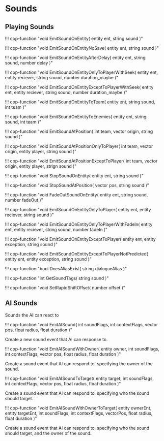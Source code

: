 # Sounds

## Playing Sounds

!!! cpp-function "void EmitSoundOnEntity( entity ent, string sound )"

!!! cpp-function "void EmitSoundOnEntityNoSave( entity ent, string sound )"

!!! cpp-function "void EmitSoundOnEntityAfterDelay( entity ent, string sound, number delay )"

!!! cpp-function "void EmitSoundOnEntityOnlyToPlayerWithSeek( entity ent, entity reciever, string sound, number duration_maybe )"

!!! cpp-function "void EmitSoundOnEntityExceptToPlayerWithSeek( entity ent, entity reciever, string sound, number duration_maybe )"

!!! cpp-function "void EmitSoundOnEntityToTeam( entity ent, string sound, int team )"

!!! cpp-function "void EmitSoundOnEntityToEnemies( entity ent, string sound, int team )"

!!! cpp-function "void EmitSoundAtPosition( int team, vector origin, string sound )"

!!! cpp-function "void EmitSoundAtPositionOnlyToPlayer( int team, vector origin, entity player, string sound )"

!!! cpp-function "void EmitSoundAtPositionExceptToPlayer( int team, vector origin, entity player, strign sound )"

!!! cpp-function "void StopSoundOnEntity( entity ent, string sound )"

!!! cpp-function "void StopSoundAtPosition( vector pos, string sound )"

!!! cpp-function "void FadeOutSoundOnEntity( entity ent, string sound, number fadeOut )"

!!! cpp-function "void EmitSoundOnEntityOnlyToPlayer( entity ent, entity reciever, string sound )"

!!! cpp-function "void EmitSoundOnEntityOnlyToPlayerWithFadeIn( entity ent, entity reciever, string sound, number fadeIn )"

!!! cpp-function "void EmitSoundOnEntityExceptToPlayer( entity ent, entity exception, string sound )"

!!! cpp-function "void EmitSoundOnEntityExceptToPlayerNotPredicted( entity ent, entity exception, string sound )"

!!! cpp-function "bool DoesAliasExist( string dialogueAlias )"

!!! cpp-function "int GetSoundTags( string sound )"

!!! cpp-function "void SetRapidShiftOffset( number offset )"

## AI Sounds

Sounds the AI can react to

!!! cpp-function "void EmitAISound( int soundFlags, int contextFlags, vector pos, float radius, float duration )"

  Create a new sound event that AI can response to.

!!! cpp-function "void EmitAISoundWithOwner( entity owner, int soundFlags, int contextFlags, vector pos, float radius, float duration )"

  Create a sound event that AI can respond to, specifying the owner of the sound.

!!! cpp-function "void EmitAISoundToTarget( entity target, int soundFlags, int contextFlags, vector pos, float radius, float duration )"

  Create a sound event that AI can respond to, specifying who the sound should target.

!!! cpp-function "void EmitAISoundWithOwnerToTarget( entity ownerEnt, entity targetEnt, int soundFlags, int contextFlags, vectorPos, float radius, float duration )"

  Create a sound event that AI can respond to, specifying who the sound should target, and the owner of the sound.